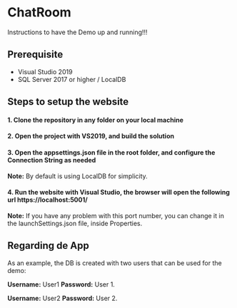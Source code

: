 # ChatRoom
Instructions to have the Demo up and running!!!

## Prerequisite

- Visual Studio 2019
- SQL Server 2017 or higher / LocalDB

## Steps to setup the website

#### 1. Clone the repository in any folder on your local machine

#### 2. Open the project with VS2019, and build the solution

#### 3. Open the appsettings.json file in the root folder, and configure the Connection String as needed
**Note:** By default is using LocalDB for simplicity.

#### 4. Run the website with Visual Studio, the browser will open the following url https://localhost:5001/
**Note:** If you have any problem with this port number, you can change it in the launchSettings.json file, inside Properties.

## Regarding de App

As an example, the DB is created with two users that can be used for the demo:

**Username:** User1 
**Password:** User 1.

**Username:** User2 
**Password:** User 2.
